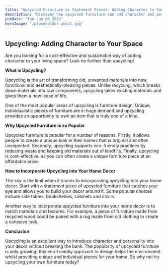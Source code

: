```yaml
---
title: "Upcycled Furniture as Statement Pieces: Adding Character to Your Space"
description: "Discover how upcycled furniture can add character and personality to your space. Learn more about statement furniture pieces made from unique materials."
pubDate: "Tue Jun 06 2023"
heroImage: "/placeholder-about.jpg"
---
```


## Upcycling: Adding Character to Your Space

Are you looking for a cost-effective and sustainable way of adding character to your living space? Look no further than upcycling!

**What is Upcycling?**

Upcycling is the art of transforming old, unwanted materials into new, functional and aesthetically-pleasing pieces.  Unlike recycling, which breaks down materials into raw components, upcycling takes existing materials and gives them a new lease of life.

One of the most popular areas of upcycling is furniture design. Unique, individualistic pieces of furniture are in huge demand and upcycling provides an opportunity to own an item that is truly one of a kind.

**Why Upcycled Furniture is so Popular**

Upcycled furniture is popular for a number of reasons. Firstly, it allows people to create a unique look in their homes that is original and often unexpected. Secondly, upcycling supports eco-friendly practices by reducing waste and keeping old materials out of landfills. Finally, upcycling is cost-effective, as you can often create a unique furniture piece at an affordable price.

**How to Incorporate Upcycling into Your Home Decor**

The sky is the limit when it comes to incorporating upcycling into your home decor. Start with a statement piece of upcycled furniture that catches your eye and allows you to build your decor around it. Some popular choices include side tables, bookshelves, cabinets and chairs.

Another way to incorporate upcycled furniture into your home decor is to match materials and textures. For example, a piece of furniture made from recycled wood could be paired with a rug made from old clothing to create a cohesive look.

**Conclusion**

Upcycling is an excellent way to introduce character and personality into your decor without breaking the bank. The popularity of upcycled furniture is only growing: this eco-friendly approach to design helps the environment whilst providing unique and individual pieces for your home. So why not try upcycling your own furniture today?
